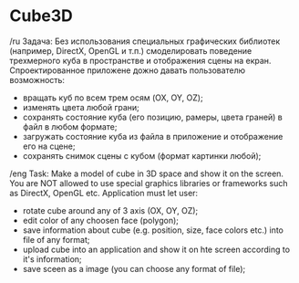 # Cube3D
/ru
Задача: 
Без использования специальных графических библиотек (например, DirectX, OpenGL и т.п.) 
смоделировать поведение трехмерного куба в пространстве и отображения сцены на екран.
Спроектированное приложене дожно давать пользователю возможность:
  - вращать куб по всем трем осям (OX, OY, OZ);
  - изменять цвета любой грани;
  - сохранять состояние куба (его позицию, рамеры, цвeта граней) в файл в любом формате;
  - загружать состояние куба из файла в приложение и отображение его на сцене;
  - сохранять снимок сцены с кубом (формат картинки любой);

/eng
Task:
Make a model of cube in 3D space and show it on the screen.
You are NOT allowed to use special graphics libraries or frameworks such as DirectX, OpenGL etc.
Application must let user:
  - rotate cube around any of 3 axis (OX, OY, OZ);
  - edit color of any choosen face (polygon);
  - save information about cube (e.g. position, size, face colors etc.) into file of any format;
  - upload cube into an application and show it on hte screen according to it's information; 
  - savе sceen as a image (you can choose any format of file);
